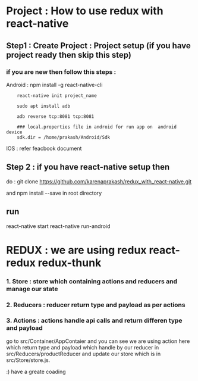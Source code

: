 
# Project : How to use redux with react-native 


## Step1 : Create Project : Project setup (if you have project ready then skip this step)

### if you are new then follow this steps : 

Android : 
        npm install -g react-native-cli

        react-native init project_name

        sudo apt install adb

        adb reverse tcp:8081 tcp:8081

        ### local.properties file in android for run app on  android device 
        sdk.dir = /home/prakash/Android/Sdk

IOS : refer feacbook document 

## Step 2 : if you have react-native setup then 

do : git clone https://github.com/karenaprakash/redux_with_react-native.git

and npm install --save in root directory

## run
react-native start
react-native run-android

# REDUX : we are using  redux react-redux redux-thunk 

###    1. Store : store which containing actions and reducers and manage our state 
 
###    2. Reducers :  reducer return type and payload as per actions

###    3. Actions : actions handle api calls and return differen type and payload 

go to src/Container/AppContaier and you can see we are using action here which return type and payload which handle by our reducer in src/Reducers/productReducer and update our store which is in src/Store/store.js.


:) have a greate coading